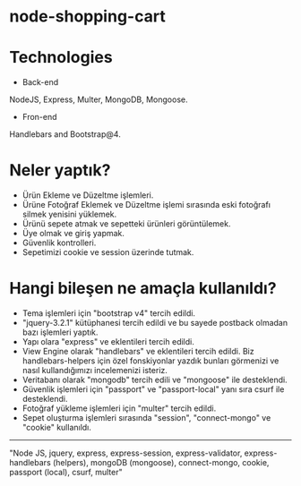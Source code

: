 # node-shopping-cart


# Technologies

- Back-end

NodeJS, Express, Multer, MongoDB, Mongoose.

- Fron-end

Handlebars and Bootstrap@4.

# Neler yaptık?
* Ürün Ekleme ve Düzeltme işlemleri.
* Ürüne Fotoğraf Eklemek ve Düzeltme işlemi sırasında eski fotoğrafı silmek yenisini yüklemek.
* Ürünü sepete atmak ve sepetteki ürünleri görüntülemek.
* Üye olmak ve giriş yapmak.
* Güvenlik kontrolleri.
* Sepetimizi cookie ve session üzerinde tutmak.

# Hangi bileşen ne amaçla kullanıldı?
* Tema işlemleri için "bootstrap v4" tercih edildi.
* "jquery-3.2.1" kütüphanesi tercih edildi ve bu sayede postback olmadan bazı işlemleri yaptık.
* Yapı olara "express" ve eklentileri tercih edildi.
* View Engine olarak "handlebars" ve eklentileri tercih edildi. Biz handlebars-helpers için özel fonskiyonlar yazdık bunları görmenizi ve nasıl kullandığımızı incelemenizi isteriz.
* Veritabanı olarak "mongodb" tercih edili ve "mongoose" ile desteklendi.
* Güvenlik işlemleri için "passport" ve "passport-local" yanı sıra csurf ile desteklendi.
* Fotoğraf yükleme işlemleri için "multer" tercih edildi.
* Sepet oluşturma işlemleri sırasında "session", "connect-mongo" ve "cookie" kullanıldı.

---

"Node JS, jquery, express, express-session, express-validator, express-handlebars (helpers), mongoDB (mongoose), connect-mongo, cookie, passport (local), csurf, multer"
